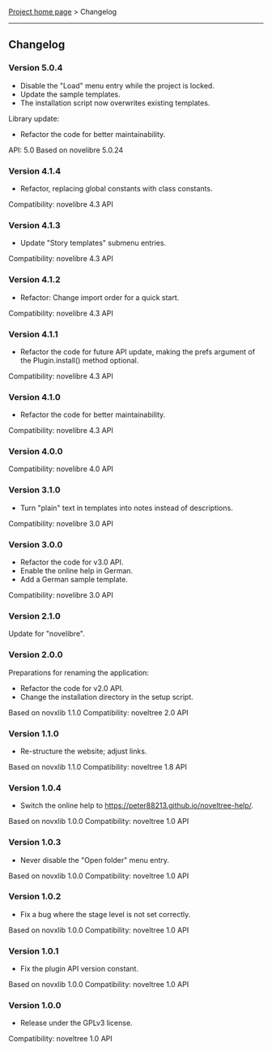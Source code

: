 [Project home page](../) > Changelog

------------------------------------------------------------------------

## Changelog

### Version 5.0.4

- Disable the "Load" menu entry while the project is locked.
- Update the sample templates.
- The installation script now overwrites existing templates.

Library update:
- Refactor the code for better maintainability.

API: 5.0
Based on novelibre 5.0.24

### Version 4.1.4

- Refactor, replacing global constants with class constants.

Compatibility: novelibre 4.3 API

### Version 4.1.3

- Update "Story templates" submenu entries.

Compatibility: novelibre 4.3 API

### Version 4.1.2

- Refactor: Change import order for a quick start.

Compatibility: novelibre 4.3 API

### Version 4.1.1

- Refactor the code for future API update,
  making the prefs argument of the Plugin.install() method optional.

Compatibility: novelibre 4.3 API

### Version 4.1.0

- Refactor the code for better maintainability.

Compatibility: novelibre 4.3 API

### Version 4.0.0

Compatibility: novelibre 4.0 API

### Version 3.1.0

- Turn "plain" text in templates into notes instead of descriptions.

Compatibility: novelibre 3.0 API

### Version 3.0.0

- Refactor the code for v3.0 API.
- Enable the online help in German.
- Add a German sample template.

Compatibility: novelibre 3.0 API

### Version 2.1.0

Update for "novelibre".

### Version 2.0.0

Preparations for renaming the application:
- Refactor the code for v2.0 API.
- Change the installation directory in the setup script.

Based on novxlib 1.1.0
Compatibility: noveltree 2.0 API

### Version 1.1.0

- Re-structure the website; adjust links.

Based on novxlib 1.1.0
Compatibility: noveltree 1.8 API

### Version 1.0.4

- Switch the online help to https://peter88213.github.io/noveltree-help/.

Based on novxlib 1.0.0
Compatibility: noveltree 1.0 API

### Version 1.0.3

- Never disable the "Open folder" menu entry.

Based on novxlib 1.0.0
Compatibility: noveltree 1.0 API

### Version 1.0.2

- Fix a bug where the stage level is not set correctly.

Based on novxlib 1.0.0
Compatibility: noveltree 1.0 API

### Version 1.0.1

- Fix the plugin API version constant.

Based on novxlib 1.0.0
Compatibility: noveltree 1.0 API

### Version 1.0.0

- Release under the GPLv3 license.

Compatibility: noveltree 1.0 API
